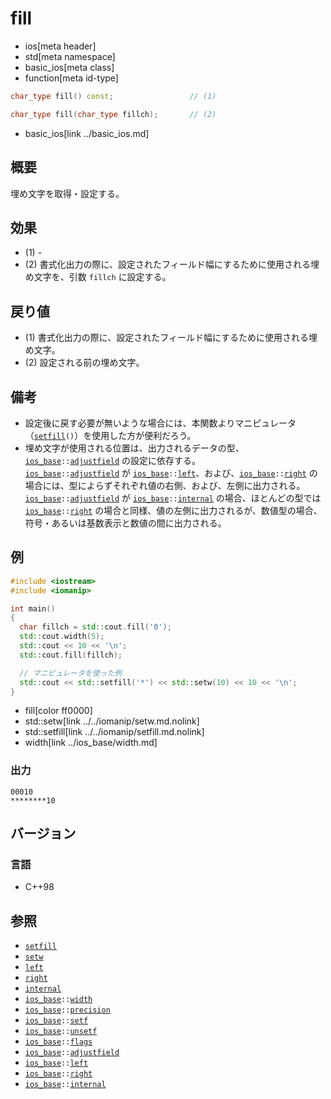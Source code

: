 # fill
* ios[meta header]
* std[meta namespace]
* basic_ios[meta class]
* function[meta id-type]

```cpp
char_type fill() const;                 // (1)

char_type fill(char_type fillch);       // (2)
```
* basic_ios[link ../basic_ios.md]

## 概要
埋め文字を取得・設定する。


## 効果
- (1) -
- (2) 書式化出力の際に、設定されたフィールド幅にするために使用される埋め文字を、引数 `fillch` に設定する。


## 戻り値
- (1) 書式化出力の際に、設定されたフィールド幅にするために使用される埋め文字。
- (2) 設定される前の埋め文字。


## 備考
- 設定後に戻す必要が無いような場合には、本関数よりマニピュレータ（[`setfill`](../../iomanip/setfill.md.nolink)`()`）を使用した方が便利だろう。
- 埋め文字が使用される位置は、出力されるデータの型、[`ios_base`](../ios_base.md)`::`[`adjustfield`](../ios_base/type-fmtflags.md) の設定に依存する。  
    [`ios_base`](../ios_base.md)`::`[`adjustfield`](../ios_base/type-fmtflags.md) が [`ios_base`](../ios_base.md)`::`[`left`](../ios_base/type-fmtflags.md)、および、[`ios_base`](../ios_base.md)`::`[`right`](../ios_base/type-fmtflags.md) の場合には、型によらずそれぞれ値の右側、および、左側に出力される。  
    [`ios_base`](../ios_base.md)`::`[`adjustfield`](../ios_base/type-fmtflags.md) が [`ios_base`](../ios_base.md)`::`[`internal`](../ios_base/type-fmtflags.md) の場合、ほとんどの型では [`ios_base`](../ios_base.md)`::`[`right`](../ios_base/type-fmtflags.md) の場合と同様、値の左側に出力されるが、数値型の場合、符号・あるいは基数表示と数値の間に出力される。


## 例
```cpp
#include <iostream>
#include <iomanip>

int main()
{
  char fillch = std::cout.fill('0');
  std::cout.width(5);
  std::cout << 10 << '\n';
  std::cout.fill(fillch);

  // マニピュレータを使った例
  std::cout << std::setfill('*') << std::setw(10) << 10 << '\n';
}
```
* fill[color ff0000]
* std::setw[link ../../iomanip/setw.md.nolink]
* std::setfill[link ../../iomanip/setfill.md.nolink]
* width[link ../ios_base/width.md]

### 出力
```
00010
********10
```



## バージョン
### 言語
- C++98

## 参照
- [`setfill`](../../iomanip/setfill.md.nolink)
- [`setw`](../../iomanip/setw.md.nolink)
- [`left`](../left.md)
- [`right`](../right.md)
- [`internal`](../internal.md)
- [`ios_base`](../ios_base.md)`::`[`width`](../ios_base/width.md)
- [`ios_base`](../ios_base.md)`::`[`precision`](../ios_base/precision.md)
- [`ios_base`](../ios_base.md)`::`[`setf`](../ios_base/setf.md)
- [`ios_base`](../ios_base.md)`::`[`unsetf`](../ios_base/unsetf.md)
- [`ios_base`](../ios_base.md)`::`[`flags`](../ios_base/flags.md)
- [`ios_base`](../ios_base.md)`::`[`adjustfield`](../ios_base/type-fmtflags.md)
- [`ios_base`](../ios_base.md)`::`[`left`](../ios_base/type-fmtflags.md)
- [`ios_base`](../ios_base.md)`::`[`right`](../ios_base/type-fmtflags.md)
- [`ios_base`](../ios_base.md)`::`[`internal`](../ios_base/type-fmtflags.md)
